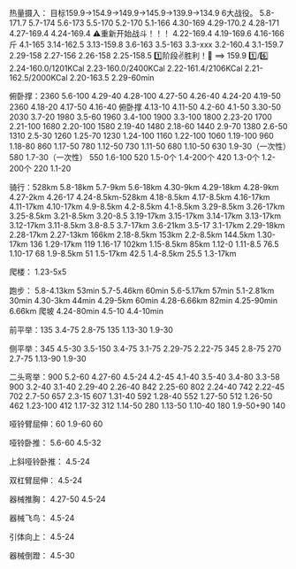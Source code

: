 热量摄入：
目标159.9->154.9->149.9->145.9->139.9->134.9 6大战役。
5.8-171.7
5.7-174
5.6-173
5.5-170
5.2-170
5.1-166
4.30-169
4.29-170.2
4.28-171
4.27-169.4
4.24-169.4 ⚠️重新开始战斗！！！
4.22-169.4
4.19-169.6
4.16-166斤
4.1-165
3.14-162.5
3.13-159.8
3.6-163
3.5-163
3.3-xxx
3.2-160.4
3.1-159.7
2.29-158
2.27-156
2.26-158
2.25-158.5 1️⃣阶段✌️胜利！💯  ==> 159.9 1️⃣/6️⃣
2.24-160.0/1201KCal
2.23-160.0/2400KCal
2.22-161.4/2106KCal
2.21-162.5/2000KCal
2.20-163.5
2.29-60min

俯卧撑：2360
5.6-100
4.29-40
4.28-100
4.27-50
4.26-40
4.24-20
4.19-50 2360
4.18-20
4.17-50
4.16-40 俯卧撑
4.13-10
4.11-50 
4.2-60
4.1-50
3.30-50 2030
3.7-20 1980
3.5-60 1960
3.4-100 1900
3.3-100 1800
2.23-20 1700
2.21-100 1680
2.20-100 1580
2.19-40 1480
2.18-60 1440
2.9-70 1380
2.6-50 1310
2.5-30 1260
1.25-70 1230
1.24-100 1160
1.22-100 1060
1.19-100 960
1.18-80 860
1.17-50 780
1.12-50 730
1.11-50 680
1.10-50 630
1.9-30（一次性）580
1.7-30（一次性） 550
1.6-100 520
1.5-0个
1.4-200个 420
1.3-0个
1.2-200个 220
1.1-20

骑行：528km
5.8-18km
5.7-9km
5.6-18km
4.30-9km
4.29-18km
4.28-9km
4.27-2km
4.26-17
4.24-8.5km-528km
4.18-8.5km
4.17-8.5km
4.16-17km
4.11-17km
4.10-17km
4.9-8.5km
4.2-8.5km
4.1-8.5km
3.29-8.5km
3.26-17km
3.25-8.5km
3.21-8.5km
3.20-8.5
3.19-17km
3.15-17km
3.14-17km
3.13-17km
3.12-17km
3.11-8.5km
3.8-8.5
3.7-17km
3.6-21km
3.5-17
3.1-17km
2.29-18km
2.28-17km
2.27-13km 166km
2.18-8.5km 153km
2.2-8.5km 144.5km
1.30-17km 136
1.29-17km 119
1.16-17 102km
1.15-8.5km 85km
1.12-0
1.11-8.5 76.5
1.10-17 68
1.9-8.5km 51
1.5-17km 42.5
1.4-8.5km 25.5
1.3-17km

爬楼：
1.23-5x5

跑步：
5.8-4.13km 53min
5.7-5.46km 60min
5.6-5.17km 57min
5.1-2.81km 30min
4.30-3km 44min
4.29-5km 60min
4.28-6.66km 82min
4.25-90min 6.66km 爬坡
4.24-80min
4.5-10
4.4-10min

前平举：135
3.4-75
2.8-75 135
1.13-30
1.9-30

侧平举：345
4.5-30
3.5-150
3.4-75
3.1-75
2.29-75
2.22-75 345
2.8-75 270
2.7-75
1.13-90
1.9-30

二头弯举：900
5.2-60
4.27-60
4.5-24
4.2-45
4.1-40
3.5-40
3.4-80
3.3-58 900
3.2-40
3.1-40
2.29-40
2.26-40 842
2.25-60 802
2.24-40 742
2.22-45 702
2.7-50 657
2.3-15 607
1.31-40 592
1.28-40 552
1.27-50 512
1.26-50 462
1.23-100 412
1.17-32 312
1.14-50 280
1.13-50
1.10-40 180
1.9-50+90 140

哑铃臂屈伸：60
1.9-60 60

哑铃卧推：
5.6-60
4.5-32

上斜哑铃卧推：
4.5-24

双杠臂屈伸：
4.5-24

器械推胸：
4.27-50
4.5-24

器械飞鸟：
4.5-24

引体向上：
4.5-24

器械倒蹬：
4.5-30
